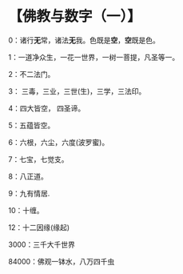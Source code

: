 # 【佛教与数字（一）】

0：诸行**无**常，诸法**无**我。色既是**空**，**空**既是色。

1：一道净众生，一花一世界，一树一菩提，凡圣等一。

2：不二法门。

3： 三毒，三业，三世(生)，三学，三法印。

4：四大皆空， 四圣谛。

5：五蕴皆空。

6：六根，六尘，六度(波罗蜜)。

7：七宝，七觉支。

8：八正道。

9：九有情居.

10：十缠。

12：十二因缘(缘起)

3000：三千大千世界

84000：佛观一钵水，八万四千虫

